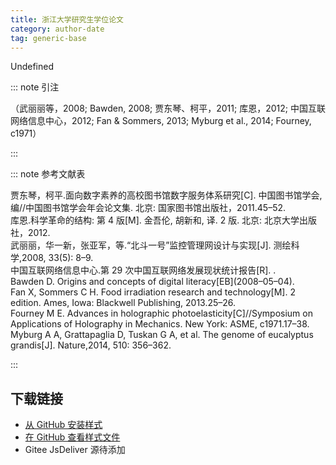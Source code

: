 ```yaml
--- 
title: 浙江大学研究生学位论文 
category: author-date 
tag: generic-base 
--- 
```


<!-- 此文件由脚本自动生成，请勿手动修改！ -->  

Undefined  

::: note 引注  

（武丽丽等，2008; Bawden, 2008; 贾东琴、柯平，2011; 库恩，2012; 中国互联网络信息中心，2012; Fan &#38; Sommers, 2013; Myburg et al., 2014; Fourney, c1971）  

:::  

::: note 参考文献表  

<div class="csl-bib-body">
  <div class="csl-entry second-field-align-false hangingindent-true"> 贾东琴，柯平.面向数字素养的高校图书馆数字服务体系研究[C]. 中国图书馆学会, 编//中国图书馆学会年会论文集. 北京: 国家图书馆出版社，2011.45–52. </div>
  <div class="csl-entry second-field-align-false hangingindent-true"> 库恩.科学革命的结构: 第 4 版[M]. 金吾伦, 胡新和, 译. 2 版. 北京: 北京大学出版社，2012. </div>
  <div class="csl-entry second-field-align-false hangingindent-true"> 武丽丽，华一新，张亚军，等.“北斗一号”监控管理网设计与实现[J]. 测绘科学,2008, 33(5): 8–9. </div>
  <div class="csl-entry second-field-align-false hangingindent-true"> 中国互联网络信息中心.第 29 次中国互联网络发展现状统计报告[R]. . </div>
  <div class="csl-entry second-field-align-false hangingindent-true"> Bawden D. Origins and concepts of digital literacy[EB](2008–05–04). </div>
  <div class="csl-entry second-field-align-false hangingindent-true"> Fan X, Sommers C H. Food irradiation research and technology[M]. 2 edition. Ames, Iowa: Blackwell Publishing, 2013.25–26. </div>
  <div class="csl-entry second-field-align-false hangingindent-true"> Fourney M E. Advances in holographic photoelasticity[C]//Symposium on Applications of Holography in Mechanics. New York: ASME, c1971.17–38. </div>
  <div class="csl-entry second-field-align-false hangingindent-true"> Myburg A A, Grattapaglia D, Tuskan G A, et al. The genome of eucalyptus grandis[J]. <i><span style="font-style:normal;">Nature</span></i>,2014, 510: 356–362. </div>
</div>
  

:::  

<!-- more -->  

## 下载链接  

- [从 GitHub 安装样式](https://github.com/zotero-cn/styles/./raw/main/src/zhejiang-university-thesis/zhejiang-university-thesis.csl)  
- [在 GitHub 查看样式文件](https://github.com/zotero-cn/styles/./tree/main/src/zhejiang-university-thesis/zhejiang-university-thesis.csl)  
- Gitee JsDeliver 源待添加  
